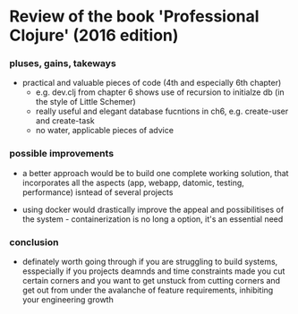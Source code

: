 
# Review of the book 'Professional Clojure' (2016 edition)

### pluses, gains, takeways

* practical and valuable pieces of code (4th and especially 6th chapter)
    - e.g. dev.clj from chapter 6 shows use of recursion to initialze db (in the style of Little Schemer)
    - really useful and elegant database fucntions in ch6, e.g. create-user and create-task
    - no water, applicable pieces of advice 


### possible improvements
    
* a better approach would be to build one complete working solution, that incorporates all the aspects (app, webapp, datomic, testing, performance) isntead of several projects

* using docker would drastically improve the appeal and possibilitises of the system - containerization is no long a option, it's an essential need


### conclusion

* definately worth going through if you are struggling to build systems, esspecially if you projects deamnds and time constraints made you cut certain corners and you want to get unstuck from cutting corners and get out from under the avalanche of feature requirements, inhibiting your engineering growth




